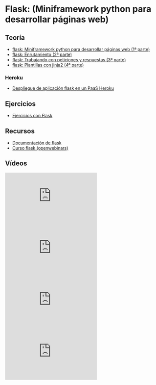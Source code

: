 # Flask: (Miniframework python para desarrollar páginas web)

## Teoría

* [flask: Miniframework python para desarrollar páginas web (1ª parte)](https://www.josedomingo.org/pledin/2018/03/flask-miniframework-python-para-desarrollar-paginas-web-1a-parte/)
* [flask: Enrutamiento (2ª parte)](https://www.josedomingo.org/pledin/2018/03/flask-enrutamiento-2a-parte/)
* [flask: Trabajando con peticiones y respuestas (3ª parte)](https://www.josedomingo.org/pledin/2018/03/flask-trabajando-con-peticiones-y-respuestas-3a-parte/)
* [flask: Plantillas con jinja2 (4ª parte)](https://www.josedomingo.org/pledin/2018/03/flask-plantillas-con-jinja2-4a-parte)

### Heroku

* [Despliegue de aplicación flask en un PaaS Heroku](http://lm.readthedocs.io/en/latest/unidades/u12/heroku.html)

## Ejercicios

* [Ejercicios con Flask](http://lm.readthedocs.io/en/latest/unidades/u12/ejercicios.html)

## Recursos

* [Documentación de flask](http://flask.pocoo.org/docs/0.12/)
* [Curso flask (openwebinars)](https://flask.josedomingo.org)

## Vídeos

<iframe src="https://www.youtube.com/embed/9jah5MnRXU0" width="300" height="169" frameborder="0" allowfullscreen="allowfullscreen"></iframe>
<iframe src="https://www.youtube.com/embed/5qxjZ84rtpY" width="300" height="169" frameborder="0" allowfullscreen="allowfullscreen"></iframe>
<iframe src="https://www.youtube.com/embed/uhwrDZsUjkw" width="300" height="169" frameborder="0" allowfullscreen="allowfullscreen"></iframe>
<iframe src="https://www.youtube.com/embed/35ZwqEoF4Ko" width="300" height="169" frameborder="0" allowfullscreen="allowfullscreen"></iframe>
